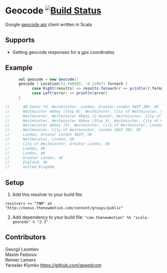 # Geocode [![Build Status](https://secure.travis-ci.org/NewMotion/scala-geocode.png)](http://travis-ci.org/NewMotion/scala-geocode)

Google [geocode api](https://developers.google.com/maps/documentation/geocoding) client written in Scala


## Supports

* Getting geocode responses for a gps coordinates

## Example

```scala
      val geocode = new Geocode()
      geocode ? Location(51.498685, -0.12967) foreach {
            case Right(results) => results.foreach(r => println(r.formatted_address))
            case Left(error) => println(error)
      }

//      4B Deans Yd, Westminster, London, Greater London SW1P 3NP, UK
//      Westminster Abbey (Stop W), Westminster, City of Westminster, London SW1P, UK
//      Westminster, Westminster Abbey (S-bound), Westminster, City of Westminster, London SW1P, UK
//      Westminster, Westminster Abbey (Stop X), Westminster, City of Westminster, London SW1P, UK
//      Westminster Abbey (R), Westminster, City of Westminster, London SW1H, UK
//      Westminster, City of Westminster, London SW1P 3NY, UK
//      London, Greater London SW1P, UK
//      Westminster, London, UK
//      City of Westminster, Greater London, UK
//      London, UK
//      London, UK
//      Greater London, UK
//      England, UK
//      United Kingdom
```


## Setup

1. Add this resolver to your build file:
```
resolvers += "TNM" at "http://nexus.thenewmotion.com/content/groups/public"
```

2. Add dependency to your build file:
```"com.thenewmotion" %% "scala-geocode" % "2.3"```

## Contributors

Georgii Leontiev  
Maxim Fedorov  
Reinier Lamers  
Yaroslav Klymko
https://github.com/speedcom
